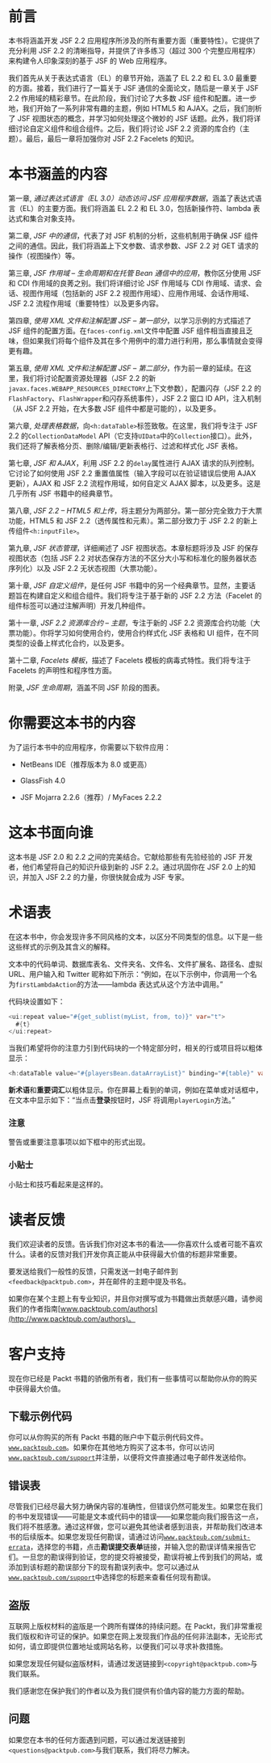 # 前言

本书将涵盖开发 JSF 2.2 应用程序所涉及的所有重要方面（重要特性）。它提供了充分利用 JSF 2.2 的清晰指导，并提供了许多练习（超过 300 个完整应用程序）来构建令人印象深刻的基于 JSF 的 Web 应用程序。

我们首先从关于表达式语言（EL）的章节开始，涵盖了 EL 2.2 和 EL 3.0 最重要的方面。接着，我们进行了一篇关于 JSF 通信的全面论文，随后是一章关于 JSF 2.2 作用域的精彩章节。在此阶段，我们讨论了大多数 JSF 组件和配置。进一步地，我们开始了一系列非常有趣的主题，例如 HTML5 和 AJAX。之后，我们剖析了 JSF 视图状态的概念，并学习如何处理这个微妙的 JSF 话题。此外，我们将详细讨论自定义组件和组合组件。之后，我们将讨论 JSF 2.2 资源的库合约（主题）。最后，最后一章将加强你对 JSF 2.2 Facelets 的知识。

# 本书涵盖的内容

第一章, *通过表达式语言（EL 3.0）动态访问 JSF 应用程序数据*，涵盖了表达式语言（EL）的主要方面。我们将涵盖 EL 2.2 和 EL 3.0，包括新操作符、lambda 表达式和集合对象支持。

第二章, *JSF 中的通信*，代表了对 JSF 机制的分析，这些机制用于确保 JSF 组件之间的通信。因此，我们将涵盖上下文参数、请求参数、JSF 2.2 对 GET 请求的操作（视图操作）等。

第三章, *JSF 作用域 – 生命周期和在托管 Bean 通信中的应用*，教你区分使用 JSF 和 CDI 作用域的良莠之别。我们将详细讨论 JSF 作用域与 CDI 作用域、请求、会话、视图作用域（包括新的 JSF 2.2 视图作用域）、应用作用域、会话作用域、JSF 2.2 流程作用域（重要特性）以及更多内容。

第四章, *使用 XML 文件和注解配置 JSF – 第一部分*，以学习示例的方式描述了 JSF 组件的配置方面。在`faces-config.xml`文件中配置 JSF 组件相当直接且乏味，但如果我们将每个组件及其在多个用例中的潜力进行利用，那么事情就会变得更有趣。

第五章, *使用 XML 文件和注解配置 JSF – 第二部分*，作为前一章的延续。在这里，我们将讨论配置资源处理器（JSF 2.2 的新`javax.faces.WEBAPP_RESOURCES_DIRECTORY`上下文参数），配置闪存（JSF 2.2 的`FlashFactory`、`FlashWrapper`和闪存系统事件），JSF 2.2 窗口 ID API，注入机制（从 JSF 2.2 开始，在大多数 JSF 组件中都是可能的），以及更多。

第六章, *处理表格数据*，向`<h:dataTable>`标签致敬。在这里，我们将专注于 JSF 2.2 的`CollectionDataModel` API（它支持`UIData`中的`Collection`接口）。此外，我们还将了解表格分页、删除/编辑/更新表格行、过滤和样式化 JSF 表格。

第七章, *JSF 和 AJAX*，利用 JSF 2.2 的`delay`属性进行 AJAX 请求的队列控制。它讨论了如何使用 JSF 2.2 重置值属性（输入字段可以在验证错误后使用 AJAX 更新），AJAX 和 JSF 2.2 流程作用域，如何自定义 AJAX 脚本，以及更多。这是几乎所有 JSF 书籍中的经典章节。

第八章, *JSF 2.2 – HTML5 和上传*，将主题分为两部分。第一部分完全致力于大票功能，HTML5 和 JSF 2.2（透传属性和元素）。第二部分致力于 JSF 2.2 的新上传组件`<h:inputFile>`。

第九章, *JSF 状态管理*，详细阐述了 JSF 视图状态。本章标题将涉及 JSF 的保存视图状态（包括 JSF 2.2 对状态保存方法的不区分大小写和标准化的服务器状态序列化）以及 JSF 2.2 无状态视图（大票功能）。

第十章, *JSF 自定义组件*，是任何 JSF 书籍中的另一个经典章节。显然，主要话题旨在构建自定义和组合组件。我们将专注于基于新的 JSF 2.2 方法（Facelet 的组件标签可以通过注解声明）开发几种组件。

第十一章, *JSF 2.2 资源库合约 – 主题*，专注于新的 JSF 2.2 资源库合约功能（大票功能）。你将学习如何使用合约，使用合约样式化 JSF 表格和 UI 组件，在不同类型的设备上样式化合约，以及更多。

第十二章, *Facelets 模板*，描述了 Facelets 模板的病毒式特性。我们将专注于 Facelets 的声明性和程序性方面。

附录, *JSF 生命周期*，涵盖不同 JSF 阶段的图表。

# 你需要这本书的内容

为了运行本书中的应用程序，你需要以下软件应用：

+   NetBeans IDE（推荐版本为 8.0 或更高）

+   GlassFish 4.0

+   JSF Mojarra 2.2.6（推荐）/ MyFaces 2.2.2

# 这本书面向谁

这本书是 JSF 2.0 和 2.2 之间的完美结合。它献给那些有先验经验的 JSF 开发者，他们希望将自己的知识升级到新的 JSF 2.2。通过巩固你在 JSF 2.0 上的知识，并加入 JSF 2.2 的力量，你很快就会成为 JSF 专家。

# 术语表

在这本书中，你会发现许多不同风格的文本，以区分不同类型的信息。以下是一些这些样式的示例及其含义的解释。

文本中的代码单词、数据库表名、文件夹名、文件名、文件扩展名、路径名、虚拟 URL、用户输入和 Twitter 昵称如下所示：“例如，在以下示例中，你调用一个名为`firstLambdaAction`的方法——lambda 表达式从这个方法中调用。”

代码块设置如下：

```java
<ui:repeat value="#{get_sublist(myList, from, to)}" var="t">
  #{t}
</ui:repeat>
```

当我们希望将你的注意力引到代码块的一个特定部分时，相关的行或项目将以粗体显示：

```java
<h:dataTable value="#{playersBean.dataArrayList}" binding="#{table}" var="t">
```

**新术语**和**重要词汇**以粗体显示。你在屏幕上看到的单词，例如在菜单或对话框中，在文本中显示如下：“当点击**登录**按钮时，JSF 将调用`playerLogin`方法。”

### 注意

警告或重要注意事项以如下框中的形式出现。

### 小贴士

小贴士和技巧看起来是这样的。

# 读者反馈

我们欢迎读者的反馈。告诉我们你对这本书的看法——你喜欢什么或者可能不喜欢什么。读者的反馈对我们开发你真正能从中获得最大价值的标题非常重要。

要发送给我们一般性的反馈，只需发送一封电子邮件到 `<feedback@packtpub.com>`，并在邮件的主题中提及书名。

如果你在某个主题上有专业知识，并且你对撰写或为书籍做出贡献感兴趣，请参阅我们的作者指南[www.packtpub.com/authors](http://www.packtpub.com/authors)。

# 客户支持

现在你已经是 Packt 书籍的骄傲所有者，我们有一些事情可以帮助你从你的购买中获得最大价值。

## 下载示例代码

你可以从你购买的所有 Packt 书籍的账户中下载示例代码文件。[`www.packtpub.com`](http://www.packtpub.com)。如果你在其他地方购买了这本书，你可以访问[`www.packtpub.com/support`](http://www.packtpub.com/support)并注册，以便将文件直接通过电子邮件发送给你。

## 错误表

尽管我们已经尽最大努力确保内容的准确性，但错误仍然可能发生。如果您在我们的书中发现错误——可能是文本或代码中的错误——如果您能向我们报告这一点，我们将不胜感激。通过这样做，您可以避免其他读者感到沮丧，并帮助我们改进本书的后续版本。如果您发现任何勘误，请通过访问[`www.packtpub.com/submit-errata`](http://www.packtpub.com/submit-errata)，选择您的书籍，点击**勘误提交表单**链接，并输入您的勘误详情来报告它们。一旦您的勘误得到验证，您的提交将被接受，勘误将被上传到我们的网站，或添加到该标题的勘误部分下的现有勘误列表中。您可以通过从[`www.packtpub.com/support`](http://www.packtpub.com/support)中选择您的标题来查看任何现有勘误。

## 盗版

互联网上版权材料的盗版是一个跨所有媒体的持续问题。在 Packt，我们非常重视我们版权和许可证的保护。如果您在网上发现我们作品的任何非法副本，无论形式如何，请立即提供位置地址或网站名称，以便我们可以寻求补救措施。

如果您发现任何疑似盗版材料，请通过发送链接到`<copyright@packtpub.com>`与我们联系。

我们感谢您在保护我们的作者以及为我们提供有价值内容的能力方面的帮助。

## 问题

如果您在本书的任何方面遇到问题，可以通过发送链接到`<questions@packtpub.com>`与我们联系，我们将尽力解决。
